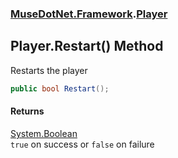 ### [MuseDotNet.Framework](./MuseDotNet-Framework.md 'MuseDotNet.Framework').[Player](./Player.md 'MuseDotNet.Framework.Player')
## Player.Restart() Method
Restarts the player  
```csharp
public bool Restart();
```
#### Returns
[System.Boolean](https://docs.microsoft.com/en-us/dotnet/api/System.Boolean 'System.Boolean')  
`true` on success or `false` on failure  
